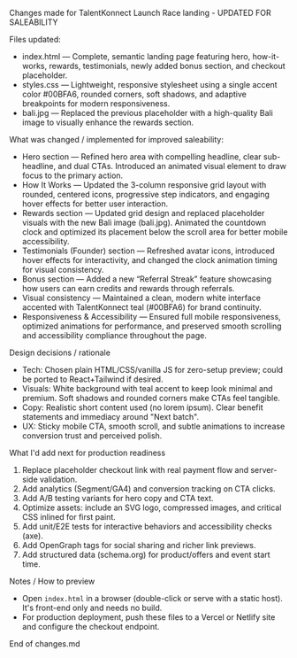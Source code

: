 Changes made for TalentKonnect Launch Race landing - UPDATED FOR SALEABILITY

Files updated:
- index.html — Complete, semantic landing page featuring hero, how-it-works, rewards, testimonials, newly added bonus section, and checkout placeholder.
- styles.css — Lightweight, responsive stylesheet using a single accent color #00BFA6, rounded corners, soft shadows, and adaptive breakpoints for modern responsiveness.
- bali.jpg — Replaced the previous placeholder with a high-quality Bali image to visually enhance the rewards section.

What was changed / implemented for improved saleability:
- Hero section — Refined hero area with compelling headline, clear sub-headline, and dual CTAs. Introduced an animated visual element to draw focus to the primary action.
- How It Works — Updated the 3-column responsive grid layout with rounded, centered icons, progressive step indicators, and engaging hover effects for better user interaction.
- Rewards section — Updated grid design and replaced placeholder visuals with the new Bali image (bali.jpg). Animated the countdown clock and optimized its placement below the scroll area for better mobile accessibility.
- Testimonials (Founder) section — Refreshed avatar icons, introduced hover effects for interactivity, and changed the clock animation timing for visual consistency.
- Bonus section — Added a new “Referral Streak” feature showcasing how users can earn credits and rewards through referrals.
- Visual consistency — Maintained a clean, modern white interface accented with TalentKonnect teal (#00BFA6) for brand continuity.
- Responsiveness & Accessibility — Ensured full mobile responsiveness, optimized animations for performance, and preserved smooth scrolling and accessibility compliance throughout the page.

Design decisions / rationale
- Tech: Chosen plain HTML/CSS/vanilla JS for zero-setup preview; could be ported to React+Tailwind if desired.
- Visuals: White background with teal accent to keep look minimal and premium. Soft shadows and rounded corners make CTAs feel tangible.
- Copy: Realistic short content used (no lorem ipsum). Clear benefit statements and immediacy around "Next batch".
- UX: Sticky mobile CTA, smooth scroll, and subtle animations to increase conversion trust and perceived polish.

What I'd add next for production readiness
1. Replace placeholder checkout link with real payment flow and server-side validation.
2. Add analytics (Segment/GA4) and conversion tracking on CTA clicks.
3. Add A/B testing variants for hero copy and CTA text.
4. Optimize assets: include an SVG logo, compressed images, and critical CSS inlined for first paint.
5. Add unit/E2E tests for interactive behaviors and accessibility checks (axe).
6. Add OpenGraph tags for social sharing and richer link previews.
7. Add structured data (schema.org) for product/offers and event start time.

Notes / How to preview
- Open `index.html` in a browser (double-click or serve with a static host). It's front-end only and needs no build.
- For production deployment, push these files to a Vercel or Netlify site and configure the checkout endpoint.

End of changes.md